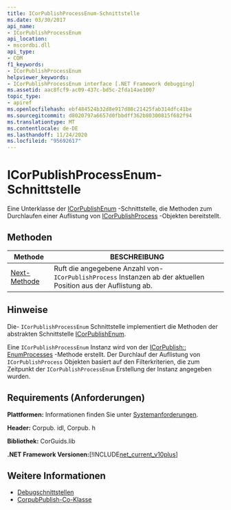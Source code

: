 ```yaml
---
title: ICorPublishProcessEnum-Schnittstelle
ms.date: 03/30/2017
api_name:
- ICorPublishProcessEnum
api_location:
- mscordbi.dll
api_type:
- COM
f1_keywords:
- ICorPublishProcessEnum
helpviewer_keywords:
- ICorPublishProcessEnum interface [.NET Framework debugging]
ms.assetid: aac8fcf9-ac09-437c-bd5c-2fda14ae1007
topic_type:
- apiref
ms.openlocfilehash: ebf484524b32d8e917d88c21425fab314dfc41be
ms.sourcegitcommit: d8020797a6657d0fbbdff362b80300815f682f94
ms.translationtype: MT
ms.contentlocale: de-DE
ms.lasthandoff: 11/24/2020
ms.locfileid: "95692617"
---
```

# <a name="icorpublishprocessenum-interface"></a>ICorPublishProcessEnum-Schnittstelle

Eine Unterklasse der [ICorPublishEnum](icorpublishenum-interface.md) -Schnittstelle, die Methoden zum Durchlaufen einer Auflistung von [ICorPublishProcess](icorpublishprocess-interface.md) -Objekten bereitstellt.  
  
## <a name="methods"></a>Methoden  
  
|Methode|BESCHREIBUNG|  
|------------|-----------------|  
|[Next-Methode](icorpublishprocessenum-next-method.md)|Ruft die angegebene Anzahl von- `ICorPublishProcess` Instanzen ab der aktuellen Position aus der Auflistung ab.|  
  
## <a name="remarks"></a>Hinweise  

 Die- `ICorPublishProcessEnum` Schnittstelle implementiert die Methoden der abstrakten Schnittstelle [ICorPublishEnum](icorpublishenum-interface.md).  
  
 Eine `ICorPublishProcessEnum` Instanz wird von der [ICorPublish:: EnumProcesses](icorpublish-enumprocesses-method.md) -Methode erstellt. Der Durchlauf der Auflistung von `ICorPublishProcess` Objekten basiert auf den Filterkriterien, die zum Zeitpunkt der `ICorPublishProcessEnum` Erstellung der Instanz angegeben wurden.  
  
## <a name="requirements"></a>Requirements (Anforderungen)  

 **Plattformen:** Informationen finden Sie unter [Systemanforderungen](../../get-started/system-requirements.md).  
  
 **Header:** Corpub. idl, Corpub. h  
  
 **Bibliothek:** CorGuids.lib  
  
 **.NET Framework Versionen:**[!INCLUDE[net_current_v10plus](../../../../includes/net-current-v10plus-md.md)]  
  
## <a name="see-also"></a>Weitere Informationen

- [Debugschnittstellen](debugging-interfaces.md)
- [CorpubPublish-Co-Klasse](corpubpublish-coclass.md)
